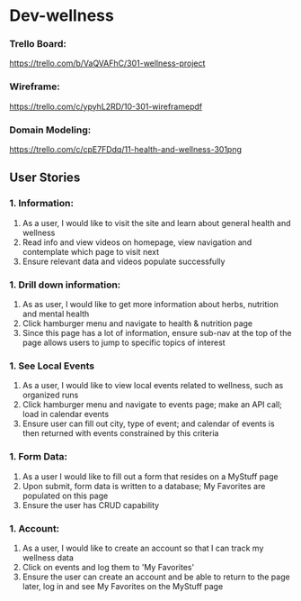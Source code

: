 # Dev-wellness

### Trello Board: 
https://trello.com/b/VaQVAFhC/301-wellness-project

### Wireframe: 
https://trello.com/c/ypyhL2RD/10-301-wireframepdf

### Domain Modeling:
https://trello.com/c/cpE7FDdq/11-health-and-wellness-301png

## User Stories
###  1. Information: 
1. As a user, I would like to visit the site and learn about general health and wellness
1. Read info and view videos on homepage, view navigation and contemplate which page to visit next
1. Ensure relevant data and videos populate successfully

### 1. Drill down information: 
1. As as user, I would like to get more information about herbs, nutrition and mental health 
1. Click hamburger menu and navigate to health & nutrition page
1. Since this page has a lot of information, ensure sub-nav at the top of the page allows users to jump to specific topics of interest

### 1. See Local Events
1. As a user, I would like to view local events related to wellness, such as organized runs
1. Click hamburger menu and navigate to events page; make an API call; load in calendar events
1. Ensure user can fill out city, type of event; and calendar of events is then returned with events constrained by this criteria

### 1. Form Data:
1. As a user I would like to fill out a form that resides on a MyStuff page
1. Upon submit, form data is written to a database; My Favorites are populated on this page 
1. Ensure the user has CRUD capability

### 1. Account: 
1. As a user, I would like to create an account so that I can track my wellness data
1. Click on events and log them to 'My Favorites'
1. Ensure the user can create an account and be able to return to the page later, log in and see My Favorites on the MyStuff page
